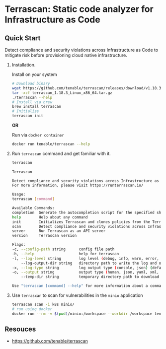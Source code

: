 # Terrascan: Static code analyzer for Infrastructure as Code

## Quick Start

Detect compliance and security violations across Infrastructure as Code to mitigate risk before provisioning cloud native infrastructure.

1. Installation.

    Install on your system

    ```bash
    # Download binary
    wget https://github.com/tenable/terrascan/releases/download/v1.18.3/terrascan_1.18.3_Linux_x86_64.tar.gz
    tar -xzf terrascan_1.18.3_Linux_x86_64.tar.gz
    ./terrascan --help
    # Install via brew
    brew install terrascan
    # Initialize
    terrascan init
    ```

    **OR**

    Run via `docker container`

    ```bash
    docker run tenable/terrascan --help
    ```

2. Run `terrascan` command and get familiar with it.

    ```bash
    terrascan
                                             
    Terrascan

    Detect compliance and security violations across Infrastructure as Code to mitigate risk before provisioning cloud native infrastructure.
    For more information, please visit https://runterrascan.io/

    Usage:
    terrascan [command]

    Available Commands:
    completion  Generate the autocompletion script for the specified shell
    help        Help about any command
    init        Initializes Terrascan and clones policies from the Terrascan GitHub repository.
    scan        Detect compliance and security violations across Infrastructure as Code.
    server      Run Terrascan as an API server
    version     Terrascan version

    Flags:
    -c, --config-path string      config file path
    -h, --help                    help for terrascan
    -l, --log-level string        log level (debug, info, warn, error, panic, fatal) (default "info")
        --log-output-dir string   directory path to write the log and output files
    -x, --log-type string         log output type (console, json) (default "console")
    -o, --output string           output type (human, json, yaml, xml, junit-xml, sarif, github-sarif) (default "human")
        --temp-dir string         temporary directory path to download remote repository,module and templates

    Use "terrascan [command] --help" for more information about a command.
    ```

3. Use `terrascan` to scan for vulnerabilities in the `minio` application

    ```bash
    terrascan scan -i k8s minio/
    # run using docker
    docker run --rm -v $(pwd)/minio:/workspace --workdir /workspace tenable/terrascan scan -i k8s -f /workspace/minio-standalone-deployment.yaml
    ```

## Resouces

- <https://github.com/tenable/terrascan>

